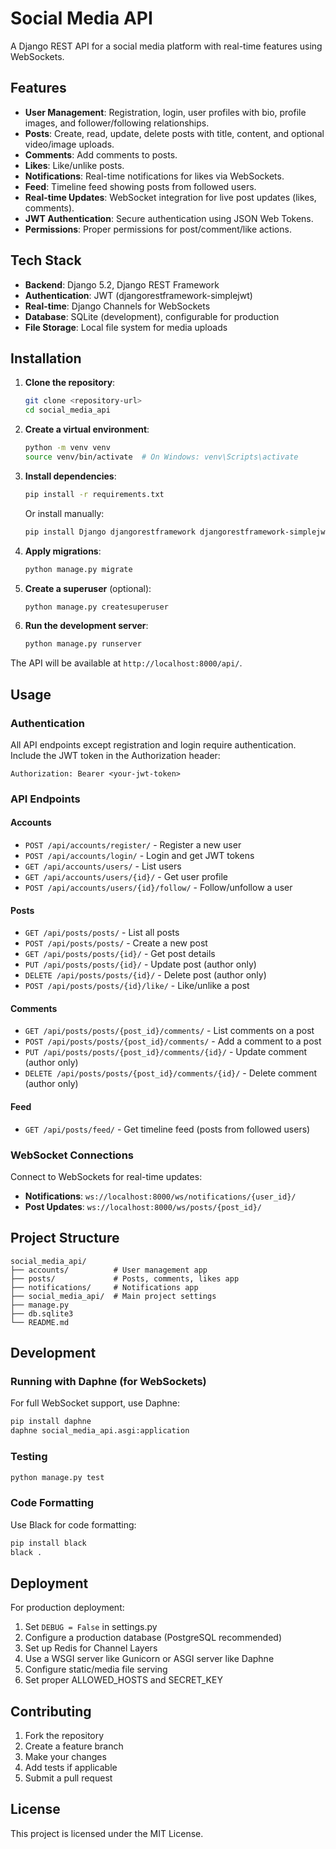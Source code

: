 # Social Media API

A Django REST API for a social media platform with real-time features using WebSockets.

## Features

- **User Management**: Registration, login, user profiles with bio, profile images, and follower/following relationships.
- **Posts**: Create, read, update, delete posts with title, content, and optional video/image uploads.
- **Comments**: Add comments to posts.
- **Likes**: Like/unlike posts.
- **Notifications**: Real-time notifications for likes via WebSockets.
- **Feed**: Timeline feed showing posts from followed users.
- **Real-time Updates**: WebSocket integration for live post updates (likes, comments).
- **JWT Authentication**: Secure authentication using JSON Web Tokens.
- **Permissions**: Proper permissions for post/comment/like actions.

## Tech Stack

- **Backend**: Django 5.2, Django REST Framework
- **Authentication**: JWT (djangorestframework-simplejwt)
- **Real-time**: Django Channels for WebSockets
- **Database**: SQLite (development), configurable for production
- **File Storage**: Local file system for media uploads

## Installation

1. **Clone the repository**:
   ```bash
   git clone <repository-url>
   cd social_media_api
   ```

2. **Create a virtual environment**:
   ```bash
   python -m venv venv
   source venv/bin/activate  # On Windows: venv\Scripts\activate
   ```

3. **Install dependencies**:
   ```bash
   pip install -r requirements.txt
   ```
   Or install manually:
   ```bash
   pip install Django djangorestframework djangorestframework-simplejwt django-filter channels djangorestframework-nested Pillow
   ```

4. **Apply migrations**:
   ```bash
   python manage.py migrate
   ```

5. **Create a superuser** (optional):
   ```bash
   python manage.py createsuperuser
   ```

6. **Run the development server**:
   ```bash
   python manage.py runserver
   ```

The API will be available at `http://localhost:8000/api/`.

## Usage

### Authentication

All API endpoints except registration and login require authentication. Include the JWT token in the Authorization header:

```
Authorization: Bearer <your-jwt-token>
```

### API Endpoints

#### Accounts

- `POST /api/accounts/register/` - Register a new user
- `POST /api/accounts/login/` - Login and get JWT tokens
- `GET /api/accounts/users/` - List users
- `GET /api/accounts/users/{id}/` - Get user profile
- `POST /api/accounts/users/{id}/follow/` - Follow/unfollow a user

#### Posts

- `GET /api/posts/posts/` - List all posts
- `POST /api/posts/posts/` - Create a new post
- `GET /api/posts/posts/{id}/` - Get post details
- `PUT /api/posts/posts/{id}/` - Update post (author only)
- `DELETE /api/posts/posts/{id}/` - Delete post (author only)
- `POST /api/posts/posts/{id}/like/` - Like/unlike a post

#### Comments

- `GET /api/posts/posts/{post_id}/comments/` - List comments on a post
- `POST /api/posts/posts/{post_id}/comments/` - Add a comment to a post
- `PUT /api/posts/posts/{post_id}/comments/{id}/` - Update comment (author only)
- `DELETE /api/posts/posts/{post_id}/comments/{id}/` - Delete comment (author only)

#### Feed

- `GET /api/posts/feed/` - Get timeline feed (posts from followed users)

### WebSocket Connections

Connect to WebSockets for real-time updates:

- **Notifications**: `ws://localhost:8000/ws/notifications/{user_id}/`
- **Post Updates**: `ws://localhost:8000/ws/posts/{post_id}/`

## Project Structure

```
social_media_api/
├── accounts/          # User management app
├── posts/             # Posts, comments, likes app
├── notifications/     # Notifications app
├── social_media_api/  # Main project settings
├── manage.py
├── db.sqlite3
└── README.md
```

## Development

### Running with Daphne (for WebSockets)

For full WebSocket support, use Daphne:

```bash
pip install daphne
daphne social_media_api.asgi:application
```

### Testing

```bash
python manage.py test
```

### Code Formatting

Use Black for code formatting:

```bash
pip install black
black .
```

## Deployment

For production deployment:

1. Set `DEBUG = False` in settings.py
2. Configure a production database (PostgreSQL recommended)
3. Set up Redis for Channel Layers
4. Use a WSGI server like Gunicorn or ASGI server like Daphne
5. Configure static/media file serving
6. Set proper ALLOWED_HOSTS and SECRET_KEY

## Contributing

1. Fork the repository
2. Create a feature branch
3. Make your changes
4. Add tests if applicable
5. Submit a pull request

## License

This project is licensed under the MIT License.